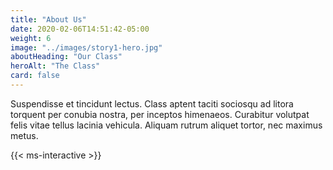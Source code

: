 ```yaml
---
title: "About Us"
date: 2020-02-06T14:51:42-05:00
weight: 6
image: "../images/story1-hero.jpg"
aboutHeading: "Our Class"
heroAlt: "The Class"
card: false
---
```

Suspendisse et tincidunt lectus. Class aptent taciti sociosqu ad litora torquent per conubia nostra, per inceptos himenaeos. Curabitur volutpat felis vitae tellus lacinia vehicula. Aliquam rutrum aliquet tortor, nec maximus metus.

{{< ms-interactive >}}
